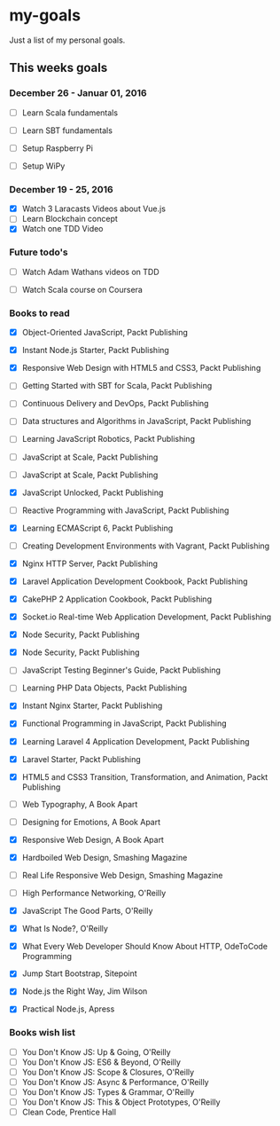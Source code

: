 # my-goals
Just a list of my personal goals. 

## This weeks goals

### December 26 - Januar 01, 2016

- [ ] Learn Scala fundamentals
- [ ] Learn SBT fundamentals
- [ ] Setup Raspberry Pi 
- [ ] Setup WiPy


### December 19 - 25, 2016

- [X] Watch 3 Laracasts Videos about Vue.js
- [ ] Learn Blockchain concept
- [X] Watch one TDD Video

### Future todo's
- [ ] Watch Adam Wathans videos on TDD
- [ ] Watch Scala course on Coursera


### Books to read
- [X] Object-Oriented JavaScript, Packt Publishing
- [X] Instant Node.js Starter, Packt Publishing 
- [X] Responsive Web Design with HTML5 and CSS3, Packt Publishing 
- [ ] Getting Started with SBT for Scala, Packt Publishing
- [ ] Continuous Delivery and DevOps, Packt Publishing
- [ ] Data structures and Algorithms in JavaScript, Packt Publishing
- [ ] Learning JavaScript Robotics, Packt Publishing
- [ ] JavaScript at Scale, Packt Publishing
- [ ] JavaScript at Scale, Packt Publishing
- [X] JavaScript Unlocked, Packt Publishing
- [ ] Reactive Programming with JavaScript, Packt Publishing
- [X] Learning ECMAScript 6, Packt Publishing
- [ ] Creating Development Environments with Vagrant, Packt Publishing
- [X] Nginx HTTP Server, Packt Publishing
- [X] Laravel Application Development Cookbook, Packt Publishing
- [X] CakePHP 2 Application Cookbook, Packt Publishing
- [X] Socket.io Real-time Web Application Development, Packt Publishing
- [X] Node Security, Packt Publishing
- [X] Node Security, Packt Publishing

- [ ] JavaScript Testing Beginner's Guide, Packt Publishing
- [ ] Learning PHP Data Objects, Packt Publishing
- [X] Instant Nginx Starter, Packt Publishing
- [X] Functional Programming in JavaScript, Packt Publishing
- [X] Learning Laravel 4 Application Development, Packt Publishing
- [X] Laravel Starter, Packt Publishing
- [X] HTML5 and CSS3 Transition, Transformation, and Animation, Packt Publishing
- [ ] Web Typography, A Book Apart
- [ ] Designing for Emotions, A Book Apart
- [X] Responsive Web Design, A Book Apart
- [X] Hardboiled Web Design, Smashing Magazine
- [ ] Real Life Responsive Web Design, Smashing Magazine
- [ ] High Performance Networking, O'Reilly
- [X] JavaScript The Good Parts, O'Reilly
- [X] What Is Node?, O'Reilly
- [X] What Every Web Developer Should Know About HTTP, OdeToCode Programming
- [X] Jump Start Bootstrap, Sitepoint
- [X] Node.js the Right Way, Jim Wilson
- [X] Practical Node.js, Apress


### Books wish list
- [ ] You Don't Know JS: Up & Going, O'Reilly
- [ ] You Don't Know JS: ES6 & Beyond, O'Reilly
- [ ] You Don't Know JS: Scope & Closures, O'Reilly
- [ ] You Don't Know JS: Async & Performance, O'Reilly
- [ ] You Don't Know JS: Types & Grammar, O'Reilly
- [ ] You Don't Know JS: This & Object Prototypes, O'Reilly
- [ ] Clean Code, Prentice Hall